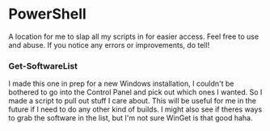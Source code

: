 # PowerShell
A location for me to slap all my scripts in for easier access. Feel free to use and abuse.
If you notice any errors or improvements, do tell!


### Get-SoftwareList
I made this one in prep for a new Windows installation, I couldn't be bothered to go into the Control Panel and pick out which ones I wanted. So I made a script to pull out stuff I care about. This will be useful for me in the future if I need to do any other kind of builds. I might also see if theres ways to grab the software in the list, but I'm not sure WinGet is that good haha.
